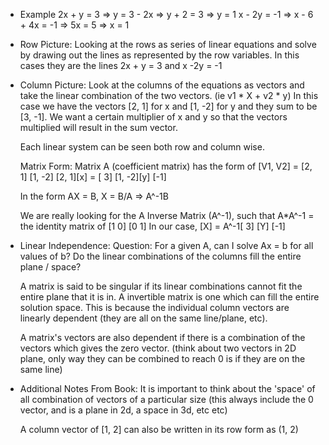 * Example
    2x + y = 3 => y = 3 - 2x => y + 2 = 3 => y = 1
    x - 2y = -1 => x - 6 + 4x = -1 => 5x = 5 => x = 1

* Row Picture:
    Looking at the rows as series of linear equations and solve by drawing out the lines as represented by the row variables.
        In this cases they are the lines 2x + y = 3 and x -2y = -1

* Column Picture:
    Look at the columns of the equations as vectors and take the linear combination of the two vectors. (ie v1 * X + v2 * y)
        In this case we have the vectors [2, 1] for x and [1, -2] for y and they sum to be [3, -1]. We want a certain multiplier of x and y so that the vectors multiplied will result in the sum vector.

    Each linear system can be seen both row and column wise.

    Matrix Form:
    Matrix A (coefficient matrix) has the form of [V1, V2] = [2,  1]
                                        [1, -2]
    [2,  1][x] = [ 3]
    [1, -2][y]   [-1]

    In the form AX = B, X = B/A => A^-1B

    We are really looking for the A Inverse Matrix (A^-1), such that A*A^-1 = the identity matrix of [1 0]
       [0 1]
    In our case, [X] = A^-1[ 3]
                 [Y]       [-1]

* Linear Independence:
    Question: For a given A, can I solve Ax = b for all values of b? Do the linear combinations of the columns fill the entire plane / space?

    A matrix is said to be singular if its linear combinations cannot fit the entire plane that it is in. A invertible matrix is one which can fill the entire solution space. This is because the individual column vectors are linearly dependent (they are all on the same line/plane, etc).
    
    A matrix's vectors are also dependent if there is a combination of the vectors which gives the zero vector. (think about two vectors in 2D plane, only way they can be combined to reach 0 is if they are on the same line)

* Additional Notes From Book:
    It is important to think about the 'space' of all combination of vectors of a particular size (this always include the 0 vector, and is a plane in 2d, a space in 3d, etc etc)

    A column vector of [1, 2] can also be written in its row form as (1, 2)
